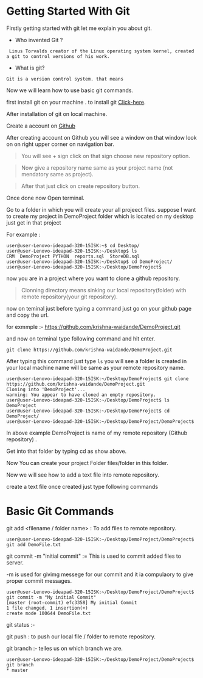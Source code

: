 # Getting Started With Git


Firstly getting started with git let me explain you about git.

+ Who invented Git ?


``` Linus Torvalds creator of the Linux operating system kernel, created a git to control versions of his work.```


+ What is git?


```Git is a version control system. that means``` 


Now we will learn how to use basic git commands.


first install git on your machine .
to install git [Click-here](https://git-scm.com/download/linux).


After installation of git on local machine.

Create a account on [Github](https://github.com)

After creating account on Github you will see a window on that window look on on right upper corner on navigation bar.

> You will see + sign click on that sign choose new repository option.


> Now give a repository name same as your project name (not mendatory same as project).


> After that just click on create repository button.



Once done now Open terminal.



Go to a folder in which you will create your all projeect files.
suppose I want to create my project in DemoProject folder which is located on my desktop just get in that project


For example : 

```
user@user-Lenovo-ideapad-320-15ISK:~$ cd Desktop/
user@user-Lenovo-ideapad-320-15ISK:~/Desktop$ ls
CRM  DemoProject PYTHON  reports.sql  StoreDB.sql
user@user-Lenovo-ideapad-320-15ISK:~/Desktop$ cd DemoProject/
user@user-Lenovo-ideapad-320-15ISK:~/Desktop/DemoProject$ 
```

now you are in a project where you want to clone a github repository.

> Clonning directory means sinking our local repository(folder) with remote repository(your git repository).

now on teminal just before typing a command just go on your github page and copy the url.

for exmmple :- https://github.com/krishna-waidande/DemoProject.git


and now on terminal type following command and hit enter.

```
git clone https://github.com/krishna-waidande/DemoProject.git
```
After typing this command just type ```ls``` you will see a folder is created in your local machine name will be same as your remote repository name. 

```
user@user-Lenovo-ideapad-320-15ISK:~/Desktop/DemoProject$ git clone https://github.com/krishna-waidande/DemoProject.git
Cloning into 'DemoProject'...
warning: You appear to have cloned an empty repository.
user@user-Lenovo-ideapad-320-15ISK:~/Desktop/DemoProject$ ls
DemoProject
user@user-Lenovo-ideapad-320-15ISK:~/Desktop/DemoProject$ cd DemoProject/
user@user-Lenovo-ideapad-320-15ISK:~/Desktop/DemoProject/DemoProject$ 

```

In above example DemoProject is name of my remote repository (Github repository) . 

Get into that folder by typing cd <repository name> as show above.
  
  
  Now You can create your project Folder files/folder in this folder.
  
  Now we will see how to add a text file into remote repository.
  
  create a text file once created just type following commands
  
  # Basic Git Commands
  
  git add <filename / folder name> : To add files to remote repository.
  ```
  user@user-Lenovo-ideapad-320-15ISK:~/Desktop/DemoProject/DemoProject$ git add DemoFile.txt
  ```
  
  git commit -m "initial commit" := This is used to commit added files to server.
  
  
  -m is used for givimg messege for our commit and it ia compulaory to give proper commit messages.
  
  
   ```
  user@user-Lenovo-ideapad-320-15ISK:~/Desktop/DemoProject/DemoProject$ git commit -m "My initial Commit"
  [master (root-commit) efc3358] My initial Commit
  1 file changed, 1 insertion(+)
  create mode 100644 DemoFile.txt
  ```
  
  git status :- 
  
  git push : to push our local file / folder to remote repository.
  
  git branch :- telles us on which branch we are.
  ``` 
  user@user-Lenovo-ideapad-320-15ISK:~/Desktop/DemoProject/DemoProject$ git branch
  * master
  ```
